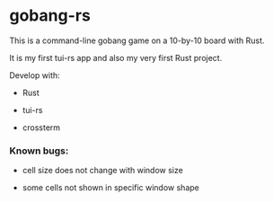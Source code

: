 # gobang-rs

This is a command-line gobang game on a 10-by-10 board with Rust.

It is my first tui-rs app and also my very first Rust project.

Develop with:

+ Rust

+ tui-rs

+ crossterm

### Known bugs:

+ cell size does not change with window size

+ some cells not shown in specific window shape